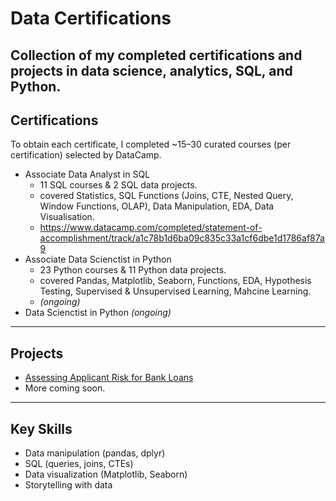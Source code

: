 # Data Certifications

Collection of my completed certifications and projects in data science, analytics, SQL, and Python.
---

## Certifications

To obtain each certificate, I completed ~15–30 curated courses (per certification) selected by DataCamp.

- Associate Data Analyst in SQL
    - 11 SQL courses & 2 SQL data projects.
    - covered Statistics, SQL Functions (Joins, CTE, Nested Query, Window Functions, OLAP), Data Manipulation, EDA, Data Visualisation.
    - https://www.datacamp.com/completed/statement-of-accomplishment/track/a1c78b1d6ba09c835c33a1cf6dbe1d1786af87a9
- Associate Data Scienctist in Python
    - 23 Python courses & 11 Python data projects.
    - covered Pandas, Matplotlib, Seaborn, Functions, EDA, Hypothesis Testing, Supervised & Unsupervised Learning, Mahcine Learning.
    -  *(ongoing)*
- Data Scienctist in Python *(ongoing)*

---

## Projects
- [Assessing Applicant Risk for Bank Loans](link-if-public)
- More coming soon.
---

## Key Skills
- Data manipulation (pandas, dplyr)
- SQL (queries, joins, CTEs)
- Data visualization (Matplotlib, Seaborn)
- Storytelling with data
